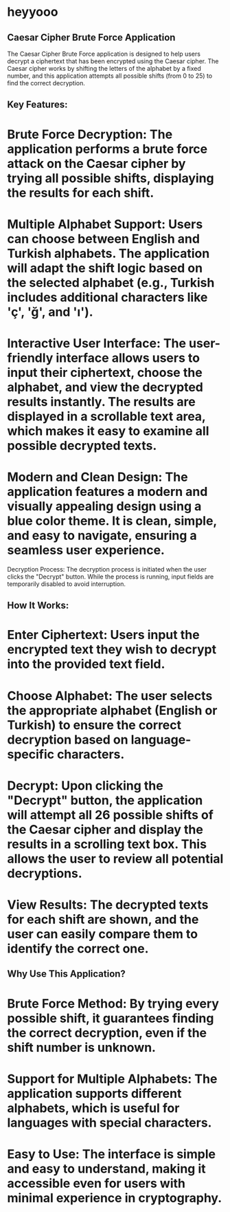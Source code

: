 # heyyooo

## Caesar Cipher Brute Force Application
The Caesar Cipher Brute Force application is designed to help users decrypt a ciphertext that has been encrypted using the Caesar cipher. The Caesar cipher works by shifting the letters of the alphabet by a fixed number, and this application attempts all possible shifts (from 0 to 25) to find the correct decryption.

## Key Features:
# Brute Force Decryption: The application performs a brute force attack on the Caesar cipher by trying all possible shifts, displaying the results for each shift.

# Multiple Alphabet Support: Users can choose between English and Turkish alphabets. The application will adapt the shift logic based on the selected alphabet (e.g., Turkish includes additional characters like 'ç', 'ğ', and 'ı').

# Interactive User Interface: The user-friendly interface allows users to input their ciphertext, choose the alphabet, and view the decrypted results instantly. The results are displayed in a scrollable text area, which makes it easy to examine all possible decrypted texts.

# Modern and Clean Design: The application features a modern and visually appealing design using a blue color theme. It is clean, simple, and easy to navigate, ensuring a seamless user experience.

Decryption Process: The decryption process is initiated when the user clicks the "Decrypt" button. While the process is running, input fields are temporarily disabled to avoid interruption.

## How It Works:
# Enter Ciphertext: Users input the encrypted text they wish to decrypt into the provided text field.

# Choose Alphabet: The user selects the appropriate alphabet (English or Turkish) to ensure the correct decryption based on language-specific characters.

# Decrypt: Upon clicking the "Decrypt" button, the application will attempt all 26 possible shifts of the Caesar cipher and display the results in a scrolling text box. This allows the user to review all potential decryptions.

# View Results: The decrypted texts for each shift are shown, and the user can easily compare them to identify the correct one.

## Why Use This Application?
# Brute Force Method: By trying every possible shift, it guarantees finding the correct decryption, even if the shift number is unknown.
# Support for Multiple Alphabets: The application supports different alphabets, which is useful for languages with special characters.
# Easy to Use: The interface is simple and easy to understand, making it accessible even for users with minimal experience in cryptography.
